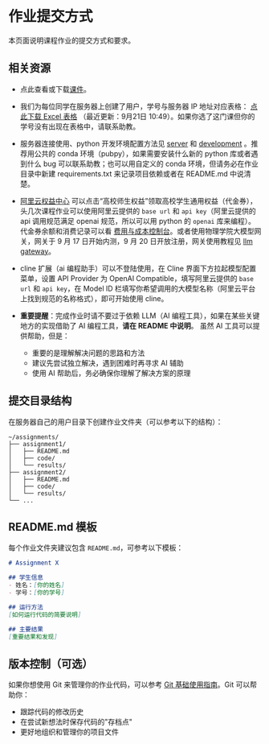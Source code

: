 # 作业提交方式

本页面说明课程作业的提交方式和要求。

## 相关资源

- 点此查看或下载[课件](../course/slides)。

- 我们为每位同学在服务器上创建了用户，学号与服务器 IP 地址对应表格： 
<a href="/students_server_assignment.xlsx" download="students_server_assignment.xlsx">点此下载 Excel 表格</a> （最近更新：9月21日 10:49）。如果你选了这门课但你的学号没有出现在表格中，请联系助教。

- 服务器连接使用、python 开发环境配置方法见 [server](../setup/server) 和 [development](../setup/development) 。推荐用公共的 conda 环境（pubpy），如果需要安装什么新的 python 库或者遇到什么 bug 可以联系助教；也可以用自定义的 conda 环境，但请务必在作业目录中新建 requirements.txt 来记录项目依赖或者在 README.md 中说清楚。

- <a href="https://www.aliyun.com/benefit/">阿里云权益中心</a> 可以点击“高校师生权益”领取高校学生通用权益（代金券），头几次课程作业可以使用阿里云提供的 `base url` 和 `api key`（阿里云提供的 api 调用规范满足 openai 规范，所以可以用 python 的 `openai` 库来编程）。代金券余额和消费记录可以看 <a href="https://billing-cost.console.aliyun.com/">费用与成本控制台</a>。或者使用物理学院大模型网关，网关于 9 月 17 日开始内测，9 月 20 日开放注册，网关使用教程见 [llm gateway](../course/llm-gateway)。

- cline 扩展（ai 编程助手）可以不登陆使用，在 Cline 界面下方拉起模型配置菜单，设置 API Provider 为 OpenAI Compatible，填写阿里云提供的 `base url` 和 `api key`，在 Model ID 栏填写你希望调用的大模型名称（阿里云平台上找到规范的名称格式），即可开始使用 cline。

- **重要提醒**：完成作业时请不要过于依赖 LLM（AI 编程工具），如果在某些关键地方的实现借助了 AI 编程工具，**请在 README 中说明**。
    虽然 AI 工具可以提供帮助，但是：

  - 重要的是理解解决问题的思路和方法
  - 建议先尝试独立解决，遇到困难时再寻求 AI 辅助
  - 使用 AI 帮助后，务必确保你理解了解决方案的原理


## 提交目录结构

在服务器自己的用户目录下创建作业文件夹（可以参考以下的结构）：

```
~/assignments/
├── assignment1/
│   ├── README.md
│   ├── code/
│   └── results/
├── assignment2/
│   ├── README.md
│   ├── code/
│   └── results/
└── ...
```

## README.md 模板

每个作业文件夹建议包含 `README.md`，可参考以下模板：

```markdown
# Assignment X

## 学生信息
- 姓名：[你的姓名]
- 学号：[你的学号]

## 运行方法
[如何运行代码的简要说明]

## 主要结果
[重要结果和发现]
```

## 版本控制（可选）

如果你想使用 Git 来管理你的作业代码，可以参考 [Git 基础使用指南](../computer-basic/git-usage.md)。Git 可以帮助你：

- 跟踪代码的修改历史
- 在尝试新想法时保存代码的"存档点"
- 更好地组织和管理你的项目文件
